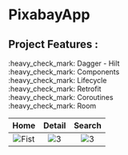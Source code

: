 # PixabayApp

## Project Features :
<div>:heavy_check_mark: Dagger - Hilt</div>
<div>:heavy_check_mark: Components</div>
<div>:heavy_check_mark: Lifecycle</div>
<div>:heavy_check_mark: Retrofit</div>
<div>:heavy_check_mark: Coroutines</div>
<div>:heavy_check_mark: Room</div>
<div style="display: flex;">

</br>

| Home | Detail | Search | 
|:-:|:-:|:-:|
| ![Fist](https://user-images.githubusercontent.com/63645518/209595902-a06592f5-37d6-4cf0-93e2-e37c8b77ed8a.jpeg) | ![3](https://user-images.githubusercontent.com/63645518/209595983-c2f23e72-034e-4ac2-8b68-178d3c2c41cb.jpeg) | ![3](https://user-images.githubusercontent.com/63645518/209596047-824e0ced-f558-41d6-a558-b4f225df5932.jpeg)| 

